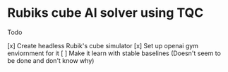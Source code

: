 # Rubiks cube AI solver using TQC

Todo

[x] Create headless Rubik's cube simulator
[x] Set up openai gym enviornment for it
[ ] Make it learn with stable baselines (Doesn't seem to be done and don't know why)